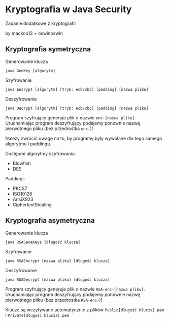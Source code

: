 # Kryptografia w Java Security
Zadanie dodatkowe z kryptografii

by mackoo13 + oswinoswin

## Kryptografia symetryczna

Generowanie klucza

```java GenKey [algorytm]```

Szyfrowanie

```java Encrypt [algorytm] [tryb: ecb/cbc] [padding] [nazwa pliku]```

Deszyfrowanie

```java Decrypt [algorytm] [tryb: ecb/cbc] [padding] [nazwa pliku]```

Program szyfrujący generuje plik o nazwie ```enc-[nazwa pliku]```. Uruchamiając program deszyfrujący podajemy ponownie nazwę pierwotnego pliku (bez przedrostka ```enc-```)!

Należy zwrócić uwagę na to, by programy były wywołane dla tego samego algorytmu i paddingu.

Dostępne algorytmy szyfrowania:
* Blowfish
* DES

Paddingi: 
* PKCS7
* ISO10126
* AnsiX923
* CiphertextStealing

## Kryptografia asymetryczna

Generowanie klucza

```java RSASaveKeys [długość klucza]```

Szyfrowanie

```java RSAEncrypt [nazwa pliku] [długość klucza]```

Deszyfrowanie

```java RSADecrypt [nazwa pliku] [długość klucza]```

Program szyfrujący generuje plik o nazwie ```RSA-enc-[nazwa pliku]```. Uruchamiając program deszyfrujący podajemy ponownie nazwę pierwotnego pliku (bez przedrostka ```RSA-enc-```)!

Klucze są wczytywane automatycznie z plików ```Public[długość klucza].pem``` i ```Private[długość klucza].pem```
